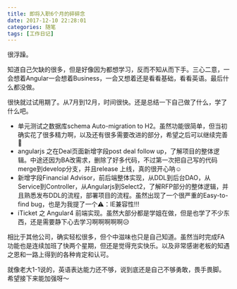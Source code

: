 ```yaml
---
title: 即将入职6个月的碎碎念
date: 2017-12-10 22:28:01
categories: 随笔
tags: [工作日记]
---
```


很浮躁。

知道自己欠缺的很多，但是好像因为都想学习，反而不知从而下手。三心二意，一会想着Angular一会想着Business，一会又想着还是看看基础，看看英语。最后什么都没做。

很快就过试用期了。从7月到12月，时间很快。还是总结一下自己做了什么，学了什么吧。

* 单元测试之数据库schema Auto-migration to H2。虽然功能很简单，但当初确实花了很多精力啊，以及还有很多需要改进的部分，希望之后可以继续完善🙈
* angularjs 之在Deal页面新增字段post deal follow up，了解项目的整体逻辑。中途还因为BA改需求，删除了好多代码，不过第一次把自己写的代码merge到develop分支，并且release 上线，真的很开心呐☺️
* 新增字段Financial Advisor，前后端整体实现，从DDL到后台DAO，从Service到Controller，从Angularjs到Select2，了解RFP部分的整体逻辑，并且熟悉发布DDL的流程，部署项目的流程。虽然出现了一个很严重的Easy-to-find bug，也是为我提了一个⚠️：IE兼容性!!!
* iTicket 之 Angular4 前端实现。虽然大部分都是学姐在做，但是也学了不少东西，还是需要静下心去学习啊啊啊啊啊😥

相比于其他公司，确实轻松很多，但个中滋味也只是自己知道。虽然当时完成FA功能也是连续加班了快两个星期，但还是觉得充实快乐。以及非常感谢老板的知遇之恩和一路上得到的各种肯定和认可。

就像老大1-1说的，英语表达能力还不够，说到底还是自己不够勇敢，畏手畏脚。
希望接下来能加强呀～

